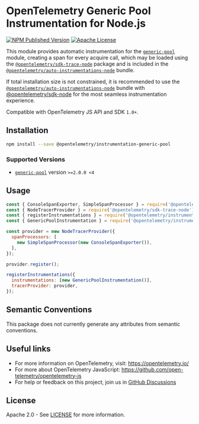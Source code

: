# OpenTelemetry Generic Pool Instrumentation for Node.js

[![NPM Published Version][npm-img]][npm-url]
[![Apache License][license-image]][license-image]

This module provides automatic instrumentation for the [`generic-pool`](https://github.com/coopernurse/node-pool) module, creating a span for every acquire call, which may be loaded using the [`@opentelemetry/sdk-trace-node`](https://github.com/open-telemetry/opentelemetry-js/tree/main/packages/opentelemetry-sdk-trace-node) package and is included in the [`@opentelemetry/auto-instrumentations-node`](https://www.npmjs.com/package/@opentelemetry/auto-instrumentations-node) bundle.

If total installation size is not constrained, it is recommended to use the [`@opentelemetry/auto-instrumentations-node`](https://www.npmjs.com/package/@opentelemetry/auto-instrumentations-node) bundle with [@opentelemetry/sdk-node](`https://www.npmjs.com/package/@opentelemetry/sdk-node`) for the most seamless instrumentation experience.

Compatible with OpenTelemetry JS API and SDK `1.0+`.

## Installation

```bash
npm install --save @opentelemetry/instrumentation-generic-pool
```

### Supported Versions

- [`generic-pool`](https://www.npmjs.com/package/generic-pool) version `>=2.0.0 <4`

## Usage

```js
const { ConsoleSpanExporter, SimpleSpanProcessor } = require('@opentelemetry/sdk-trace-base');
const { NodeTracerProvider } = require('@opentelemetry/sdk-trace-node');
const { registerInstrumentations } = require('@opentelemetry/instrumentation');
const { GenericPoolInstrumentation } = require('@opentelemetry/instrumentation-generic-pool');

const provider = new NodeTracerProvider({
  spanProcessors: [
    new SimpleSpanProcessor(new ConsoleSpanExporter()),
  ],
});

provider.register();

registerInstrumentations({
  instrumentations: [new GenericPoolInstrumentation()],
  tracerProvider: provider,
});
```

## Semantic Conventions

This package does not currently generate any attributes from semantic conventions.

## Useful links

- For more information on OpenTelemetry, visit: <https://opentelemetry.io/>
- For more about OpenTelemetry JavaScript: <https://github.com/open-telemetry/opentelemetry-js>
- For help or feedback on this project, join us in [GitHub Discussions][discussions-url]

## License

Apache 2.0 - See [LICENSE][license-url] for more information.

[discussions-url]: https://github.com/open-telemetry/opentelemetry-js/discussions
[license-url]: https://github.com/open-telemetry/opentelemetry-js-contrib/blob/main/LICENSE
[license-image]: https://img.shields.io/badge/license-Apache_2.0-green.svg?style=flat
[npm-url]: https://www.npmjs.com/package/@opentelemetry/instrumentation-generic-pool
[npm-img]: https://badge.fury.io/js/%40opentelemetry%2Finstrumentation-generic-pool.svg
